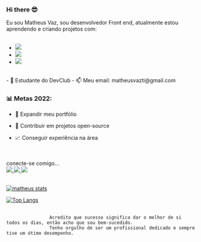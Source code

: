 ### Hi there 😎

Eu sou Matheus Vaz, sou desenvolvedor Front end, atualmente estou aprendendo e criando projetos com:  
<br>

- <img src="https://img.shields.io/badge/HTML5-E34F26?style=for-the-badge&logo=html5&logoColor=white" href="html-logo" />
- <img src="https://img.shields.io/badge/CSS3-1572B6?style=for-the-badge&logo=css3&logoColor=white" href="css-logo"/>
- <img src="https://img.shields.io/badge/JavaScript-F7DF1E?style=for-the-badge&logo=javascript&logoColor=black" href="javascript-logo"/>
<br>
- 🚀 Estudante do DevClub
- 📫 Meu email: matheusvazti@gmail.com

### 📊 Metas 2022:

- 📂 Expandir meu portfólio

- 🤝 Contribuir em projetos open-source

- 📈 Conseguir experiência na área
<br>

 conecte-se comigo...
<br>
<a href="https://www.linkedin.com/in/matheus-vaz-257248227/ " /> <img src="https://img.shields.io/badge/LinkedIn-0077B5?style=for-the-badge&logo=linkedin&logoColor=white" href="instagram-image" />
<a href="https://www.instagram.com/matheus_vaz155/"/> <img src="https://img.shields.io/badge/Instagram-E4405F?style=for-the-badge&logo=instagram&logoColor=white"/>
<img src="https://img.shields.io/badge/Gmail-D14836?style=for-the-badge&logo=gmail&logoColor=white"/>
<br>
<br>

[![matheus stats](https://github-readme-stats.vercel.app/api?username=MatheusVazti)](https://github.com/anuraghazra/github-readme-stats)

[![Top Langs](https://github-readme-stats.vercel.app/api/top-langs/?username=MatheusVazti)](https://github.com/anuraghazra/github-readme-stats)
<br>
<br>

                    Acredito que sucesso significa dar o melhor de si todos os dias, então acho que sou bem-sucedido.
                    Tenho orgulho de ser um profissional dedicado e sempre tive um ótimo desempenho.
